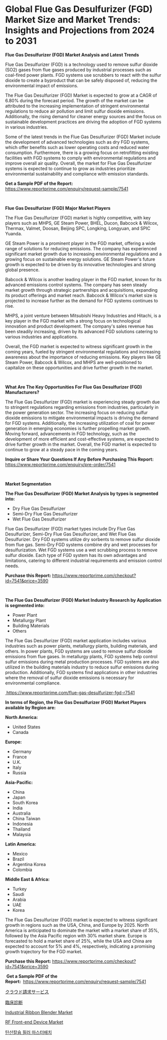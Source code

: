 <p><h1>Global Flue Gas Desulfurizer (FGD) Market Size and Market Trends: Insights and Projections from 2024 to 2031</h1></p><p><strong>Flue Gas Desulfurizer (FGD) Market Analysis and Latest Trends</strong></p>
<p><p>Flue Gas Desulfurizer (FGD) is a technology used to remove sulfur dioxide (SO2) gases from flue gases produced by industrial processes such as coal-fired power plants. FGD systems use scrubbers to react with the sulfur dioxide to create a byproduct that can be safely disposed of, reducing the environmental impact of emissions.</p><p>The Flue Gas Desulfurizer (FGD) Market is expected to grow at a CAGR of 6.80% during the forecast period. The growth of the market can be attributed to the increasing implementation of stringent environmental regulations to reduce air pollution and limit sulfur dioxide emissions. Additionally, the rising demand for cleaner energy sources and the focus on sustainable development practices are driving the adoption of FGD systems in various industries.</p><p>Some of the latest trends in the Flue Gas Desulfurizer (FGD) Market include the development of advanced technologies such as dry FGD systems, which offer benefits such as lower operating costs and reduced water consumption. Furthermore, there is a growing focus on retrofitting existing facilities with FGD systems to comply with environmental regulations and improve overall air quality. Overall, the market for Flue Gas Desulfurizer systems is expected to continue to grow as industries prioritize environmental sustainability and compliance with emission standards.</p></p>
<p><strong>Get a Sample PDF of the Report:&nbsp;</strong> <a href="https://www.reportprime.com/enquiry/request-sample/7541">https://www.reportprime.com/enquiry/request-sample/7541</a></p>
<p>&nbsp;</p>
<p><strong>Flue Gas Desulfurizer (FGD) Major Market Players</strong></p>
<p><p>The Flue Gas Desulfurizer (FGD) market is highly competitive, with key players such as MHPS, GE Steam Power, BHEL, Ducon, Babcock & Wilcox, Thermax, Valmet, Doosan, Beijing SPC, Longking, Longyuan, and SPIC Yuanda. </p><p>GE Steam Power is a prominent player in the FGD market, offering a wide range of solutions for reducing emissions. The company has experienced significant market growth due to increasing environmental regulations and a growing focus on sustainable energy solutions. GE Steam Power's future growth is expected to be driven by its innovative technologies and strong global presence.</p><p>Babcock & Wilcox is another leading player in the FGD market, known for its advanced emissions control systems. The company has seen steady market growth through strategic partnerships and acquisitions, expanding its product offerings and market reach. Babcock & Wilcox's market size is projected to increase further as the demand for FGD systems continues to rise.</p><p>MHPS, a joint venture between Mitsubishi Heavy Industries and Hitachi, is a key player in the FGD market with a strong focus on technological innovation and product development. The company's sales revenue has been steadily increasing, driven by its advanced FGD solutions catering to various industries and applications.</p><p>Overall, the FGD market is expected to witness significant growth in the coming years, fueled by stringent environmental regulations and increasing awareness about the importance of reducing emissions. Key players like GE Steam Power, Babcock & Wilcox, and MHPS are well-positioned to capitalize on these opportunities and drive further growth in the market.</p></p>
<p>&nbsp;</p>
<p><strong>What Are The Key Opportunities For Flue Gas Desulfurizer (FGD) Manufacturers?</strong></p>
<p><p>The Flue Gas Desulfurizer (FGD) market is experiencing steady growth due to stringent regulations regarding emissions from industries, particularly in the power generation sector. The increasing focus on reducing sulfur dioxide emissions to mitigate environmental impacts is driving the demand for FGD systems. Additionally, the increasing utilization of coal for power generation in emerging economies is further propelling market growth. Moving forward, advancements in FGD technology, such as the development of more efficient and cost-effective systems, are expected to drive further growth in the market. Overall, the FGD market is expected to continue to grow at a steady pace in the coming years.</p></p>
<p><strong>Inquire or Share Your Questions If Any Before Purchasing This Report:</strong> <a href="https://www.reportprime.com/enquiry/pre-order/7541">https://www.reportprime.com/enquiry/pre-order/7541</a></p>
<p>&nbsp;</p>
<p><strong>Market Segmentation</strong></p>
<p><strong>The Flue Gas Desulfurizer (FGD) Market Analysis by types is segmented into:</strong></p>
<p><ul><li>Dry Flue Gas Desulfurizer</li><li>Semi-Dry Flue Gas Desulfurizer</li><li>Wet Flue Gas Desulfurizer</li></ul></p>
<p><p>Flue Gas Desulfurizer (FGD) market types include Dry Flue Gas Desulfurizer, Semi-Dry Flue Gas Desulfurizer, and Wet Flue Gas Desulfurizer. Dry FGD systems utilize dry sorbents to remove sulfur dioxide from flue gas. Semi-Dry FGD systems combine dry and wet processes for desulfurization. Wet FGD systems use a wet scrubbing process to remove sulfur dioxide. Each type of FGD system has its own advantages and limitations, catering to different industrial requirements and emission control needs.</p></p>
<p><strong>Purchase this Report:&nbsp;</strong><a href="https://www.reportprime.com/checkout?id=7541&price=3590">https://www.reportprime.com/checkout?id=7541&price=3590</a></p>
<p>&nbsp;</p>
<p><strong>The Flue Gas Desulfurizer (FGD) Market Industry Research by Application is segmented into:</strong></p>
<p><ul><li>Power Plant</li><li>Metallurgy Plant</li><li>Building Materials</li><li>Others</li></ul></p>
<p><p>The Flue Gas Desulfurizer (FGD) market application includes various industries such as power plants, metallurgy plants, building materials, and others. In power plants, FGD systems are used to remove sulfur dioxide emissions from flue gases. In metallurgy plants, FGD systems help control sulfur emissions during metal production processes. FGD systems are also utilized in the building materials industry to reduce sulfur emissions during production. Additionally, FGD systems find applications in other industries where the removal of sulfur dioxide emissions is necessary for environmental compliance.</p></p>
<p><a href="https://www.reportprime.com/flue-gas-desulfurizer-fgd-r7541">&nbsp;https://www.reportprime.com/flue-gas-desulfurizer-fgd-r7541</a></p>
<p><strong>In terms of Region, the Flue Gas Desulfurizer (FGD) Market Players available by Region are:</strong></p>
<p>
    <p> <strong> North America: </strong>
        <ul>
            <li>United States</li>
            <li>Canada</li>
        </ul>
        </p> 
    <p> <strong> Europe: </strong>
        <ul>
            <li>Germany</li>
            <li>France</li>
            <li>U.K.</li>
            <li>Italy</li>
            <li>Russia</li>
        </ul>
        </p> 
    <p> <strong> Asia-Pacific: </strong>
        <ul>
            <li>China</li>
            <li>Japan</li>
            <li>South Korea</li>
            <li>India</li>
            <li>Australia</li>
            <li>China Taiwan</li>
            <li>Indonesia</li>
            <li>Thailand</li>
            <li>Malaysia</li>
        </ul>
        </p> 
    <p> <strong> Latin America: </strong>
        <ul>
            <li>Mexico</li>
            <li>Brazil</li>
            <li>Argentina Korea</li>
            <li>Colombia</li>
        </ul>
        </p> 
    <p> <strong> Middle East & Africa: </strong>
        <ul>
            <li>Turkey</li>
            <li>Saudi</li>
            <li>Arabia</li>
            <li>UAE</li>
            <li>Korea</li>
        </ul>
    </p>
    </p>
<p><p>The Flue Gas Desulfurizer (FGD) market is expected to witness significant growth in regions such as the USA, China, and Europe by 2025. North America is anticipated to dominate the market with a market share of 35%, followed by the Asia Pacific region with 30% market share. Europe is forecasted to hold a market share of 25%, while the USA and China are expected to account for 5% and 4%, respectively, indicating a promising growth trajectory for the FGD market.</p></p>
<p><strong>Purchase this Report: </strong><a href="https://www.reportprime.com/checkout?id=7541&price=3590">https://www.reportprime.com/checkout?id=7541&price=3590</a></p>
<p>&nbsp;<strong>Get a Sample PDF of the Report:&nbsp;&nbsp;</strong><a href="https://www.reportprime.com/enquiry/request-sample/7541">https://www.reportprime.com/enquiry/request-sample/7541</a></p>
<p><strong></strong></p>
<p><p><a href="https://medium.com/@larrycruz525/%E3%82%B0%E3%83%AD%E3%83%BC%E3%83%90%E3%83%AB%E3%82%AF%E3%83%A9%E3%82%A6%E3%83%89%E8%AA%B2%E9%87%91%E3%82%B5%E3%83%BC%E3%83%93%E3%82%B9%E5%B8%82%E5%A0%B4%E3%81%AE%E8%A6%8F%E6%A8%A1%E3%81%A8%E5%B8%82%E5%A0%B4%E5%8B%95%E5%90%91%E5%88%86%E6%9E%90-%E5%9C%B0%E5%9F%9F%E5%88%A5%E3%81%AE%E8%A6%8B%E9%80%9A%E3%81%97-%E7%AB%B6%E4%BA%89%E6%88%A6%E7%95%A5-2024%E5%B9%B4%E3%81%8B%E3%82%892031%E5%B9%B4%E3%81%BE%E3%81%A7%E3%81%AE%E4%BA%88%E6%B8%AC-a9ce99e1d095">クラウド請求サービス</a></p><p><a href="https://medium.com/@boydsmitham37/%E3%82%B0%E3%83%AD%E3%83%BC%E3%83%90%E3%83%AB%E8%87%A8%E5%BA%8A%E8%A8%BA%E6%96%AD%E7%94%A3%E6%A5%AD-%E7%A8%AE%E9%A1%9E-%E7%94%A8%E9%80%94-%E5%B8%82%E5%A0%B4%E3%83%97%E3%83%AC%E3%82%A4%E3%83%A4%E3%83%BC-%E5%9C%B0%E5%9F%9F%E5%88%A5%E6%88%90%E9%95%B7%E5%88%86%E6%9E%90-%E3%81%8A%E3%82%88%E3%81%B3%E5%B0%86%E6%9D%A5%E3%81%AE%E3%82%B7%E3%83%8A%E3%83%AA%E3%82%AA-2024%E5%B9%B4-2031%E5%B9%B4-7ba2586a16c0">臨床診断</a></p><p><a href="https://github.com/abdelrhmankishk22/Market-Research-Report-List-5/blob/main/industrial-ribbon-blender-market.md">Industrial Ribbon Blender Market</a></p><p><a href="https://medium.com/@mslonkoss21/comprehensive-analysis-of-the-global-rf-front-end-device-market-growth-trends-market-forecasts-ee17e91fff1f">RF Front-end Device Market</a></p><p><a href="https://medium.com/@edenger9807/%EA%B8%80%EB%A1%9C%EB%B2%8C-%EC%B9%BC%EC%8A%98-%EC%B9%B4%EB%B3%B8%EC%82%B0-%ED%95%84%EB%9F%AC-%EB%A7%88%EC%8A%A4%ED%84%B0%EB%B0%B0%EC%B9%98-%EC%8B%9C%EC%9E%A5-%ED%92%8D%EA%B2%BD%EC%9D%84-%ED%83%90%EC%83%89%ED%95%98%EA%B3%A0-%EC%9E%88%EB%8A%94-trends-forecasts-%EB%B0%8F-impact-analysis-2024-2031-%EB%8A%94-154-%ED%8E%98%EC%9D%B4%EC%A7%80%EC%97%90-%EB%8B%AC%ED%95%A9%EB%8B%88%EB%8B%A4-366f68c34679">탄산칼슘 필러 마스터배치</a></p></p>
